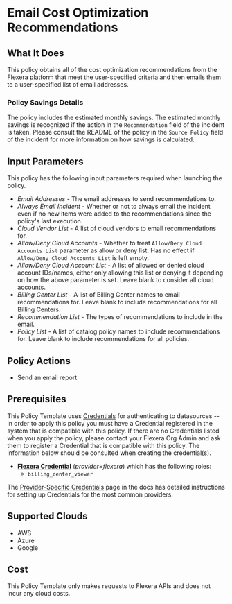 # Email Cost Optimization Recommendations

## What It Does

This policy obtains all of the cost optimization recommendations from the Flexera platform that meet the user-specified criteria and then emails them to a user-specified list of email addresses.

### Policy Savings Details

The policy includes the estimated monthly savings. The estimated monthly savings is recognized if the action in the `Recommendation` field of the incident is taken. Please consult the README of the policy in the `Source Policy` field of the incident for more information on how savings is calculated.

## Input Parameters

This policy has the following input parameters required when launching the policy.

- *Email Addresses* - The email addresses to send recommendations to.
- *Always Email Incident* - Whether or not to always email the incident even if no new items were added to the recommendations since the policy's last execution.
- *Cloud Vendor List* - A list of cloud vendors to email recommendations for.
- *Allow/Deny Cloud Accounts* - Whether to treat `Allow/Deny Cloud Accounts List` parameter as allow or deny list. Has no effect if `Allow/Deny Cloud Accounts List` is left empty.
- *Allow/Deny Cloud Account List* - A list of allowed or denied cloud account IDs/names, either only allowing this list or denying it depending on how the above parameter is set. Leave blank to consider all cloud accounts.
- *Billing Center List* - A list of Billing Center names to email recommendations for. Leave blank to include recommendations for all Billing Centers.
- *Recommendation List* - The types of recommendations to include in the email.
- *Policy List* - A list of catalog policy names to include recommendations for. Leave blank to include recommendations for all policies.

## Policy Actions

- Send an email report

## Prerequisites

This Policy Template uses [Credentials](https://docs.flexera.com/flexera/EN/Automation/ManagingCredentialsExternal.htm) for authenticating to datasources -- in order to apply this policy you must have a Credential registered in the system that is compatible with this policy. If there are no Credentials listed when you apply the policy, please contact your Flexera Org Admin and ask them to register a Credential that is compatible with this policy. The information below should be consulted when creating the credential(s).

- [**Flexera Credential**](https://docs.flexera.com/flexera/EN/Automation/ProviderCredentials.htm) (*provider=flexera*) which has the following roles:
  - `billing_center_viewer`

The [Provider-Specific Credentials](https://docs.flexera.com/flexera/EN/Automation/ProviderCredentials.htm) page in the docs has detailed instructions for setting up Credentials for the most common providers.

## Supported Clouds

- AWS
- Azure
- Google

## Cost

This Policy Template only makes requests to Flexera APIs and does not incur any cloud costs.
